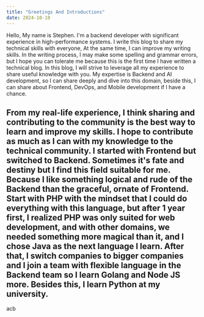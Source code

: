 ```yaml
---
title: "Greetings And Introductions"
date: 2024-10-18
---
```

Hello, My name is Stephen. I'm a backend developer with significant experience in high-performance systems. I write this blog to share my technical skills with everyone, At the same time, I can improve my writing skills.
In the writing process, I may make some spelling and grammar errors, but I hope you can tolerate me because this is the first time I have written a technical blog. In this blog, I will strive to leverage all my experience to share useful knowledge with you. My expertise is Backend and AI development, so I can share deeply and dive into this domain, beside this, I can share about Frontend, DevOps, and Mobile development if I have a chance.

From my real-life experience, I think sharing and contributing to the community is the best way to learn and improve my skills. I hope to contribute as much as I can with my knowledge to the technical community. I started with Frontend but switched to Backend. Sometimes it's fate and destiny but I find this field suitable for me. Because I like something logical and rude of the Backend than the graceful, ornate of Frontend. Start with PHP with the mindset that I could do everything with this language, but after 1 year first, I realized PHP was only suited for web development, and with other domains, we needed something more magical than it, and I chose Java as the next language I learn. After that, I switch companies to bigger companies and I join a team with flexible language in the Backend team so I learn Golang and Node JS more. Besides this, I learn Python at my university.
---
acb
